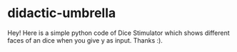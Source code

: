 # didactic-umbrella
Hey!
Here is a simple python code of Dice Stimulator which shows different faces of an dice when you give y as input.
Thanks :).
